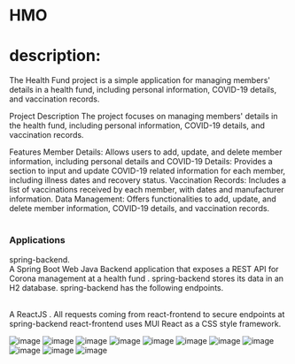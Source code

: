 # HMO

# description:
The Health Fund project is a simple application for managing members' details in a health fund, including personal information, COVID-19 details, and vaccination records.

Project Description
The project focuses on managing members' details in the health fund, including personal information, COVID-19 details, and vaccination records.

Features
Member Details: Allows users to add, update, and delete member information, including personal details and
COVID-19 Details: Provides a section to input and update COVID-19 related information for each member, including illness dates and recovery status.
Vaccination Records: Includes a list of vaccinations received by each member, with dates and manufacturer information.
Data Management: Offers functionalities to add, update, and delete member information, COVID-19 details, and vaccination records.

# <h3>  Applications</h3>
spring-backend.
</br>  A Spring Boot Web Java Backend application that exposes a REST API for Corona management at a health fund .
spring-backend stores its data in an H2 database.
spring-backend has the following endpoints.


</br> A ReactJS . All requests coming from react-frontend to secure endpoints at spring-backend
react-frontend uses MUI React as a CSS style framework.

![image](https://github.com/RachelRap/Hadasim/assets/165308149/a1db9d5a-0433-41f0-a0aa-f7b022c236ba)
![image](https://github.com/RachelRap/Hadasim/assets/165308149/a1234c19-c0aa-483e-9fa6-74464090f3d1)
![image](https://github.com/RachelRap/Hadasim/assets/165308149/d6b4ceff-eaab-45f8-b727-7464f9a34d6a)
![image](https://github.com/RachelRap/Hadasim/assets/165308149/ea7011ed-2666-4220-bafe-2eda4a40b6b2)
![image](https://github.com/RachelRap/Hadasim/assets/165308149/8a5dad04-bddc-45ef-8d84-946e63b152f9)
![image](https://github.com/RachelRap/Hadasim/assets/165308149/ee7b3cfb-fab3-4b09-8aeb-b3aeefcdbf51)
![image](https://github.com/RachelRap/Hadasim/assets/165308149/939a1a5e-8df0-432b-b227-8ee0294964b6)
![image](https://github.com/RachelRap/Hadasim/assets/165308149/32a06648-4564-4b81-9967-33c6b2626880)
![image](https://github.com/RachelRap/Hadasim/assets/165308149/adee3b90-140e-49c6-a758-b5167fff1009)
![image](https://github.com/RachelRap/Hadasim/assets/165308149/532ccc0f-584e-46e4-bb7e-6a2eea7c894e)
![image](https://github.com/RachelRap/Hadasim/assets/165308149/e92af89f-16d9-4bea-8fcf-12a2e1578a52)





